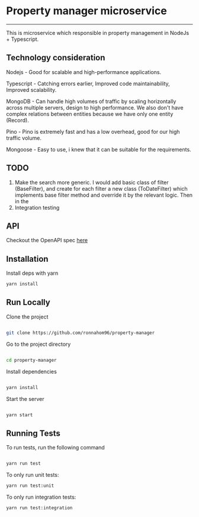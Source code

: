 # Property manager microservice

----------------------------------

This is microservice which responsible in property management in NodeJs + Typescript.

## Technology consideration
Nodejs - Good for scalable and high-performance applications.

Typescript - Catching errors earlier, Improved code maintainability, Improved scalability.

MongoDB - Can handle high volumes of traffic by scaling horizontally across multiple servers, design to high performance.
          We also don't have complex relations between entities because we have only one entity (Record).

Pino - Pino is extremely fast and has a low overhead, good for our high traffic volume.

Mongoose - Easy to use, i knew that it can be suitable for the requirements.

## TODO
1. Make the search more generic.
I would add basic class of filter (BaseFilter), and create for each filter a new class (ToDateFilter) which implements
    base filter method and override it by the relevant logic.
    Then in the 
2. Integration testing


## API
Checkout the OpenAPI spec [here](/swagger.yaml)

## Installation

Install deps with yarn

```bash
yarn install
```

## Run Locally

Clone the project

```bash

git clone https://github.com/ronnahom96/property-manager

```

Go to the project directory

```bash

cd property-manager

```

Install dependencies

```bash

yarn install

```

Start the server

```bash

yarn start

```

## Running Tests

To run tests, run the following command

```bash

yarn run test

```

To only run unit tests:
```bash
yarn run test:unit
```

To only run integration tests:
```bash
yarn run test:integration
```
